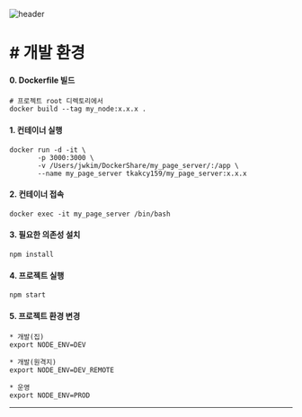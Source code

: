 ![header](https://capsule-render.vercel.app/api?type=cylinder&color=gradient&height=120&section=header&text=My%20Page&fontSize=40)

# \# 개발 환경
#### 0. Dockerfile 빌드
```
# 프로젝트 root 디렉토리에서
docker build --tag my_node:x.x.x .
```

#### 1. 컨테이너 실행
```
docker run -d -it \
       -p 3000:3000 \
       -v /Users/jwkim/DockerShare/my_page_server/:/app \
       --name my_page_server tkakcy159/my_page_server:x.x.x
```

#### 2. 컨테이너 접속
```
docker exec -it my_page_server /bin/bash
```

#### 3. 필요한 의존성 설치
```
npm install
```

#### 4. 프로젝트 실행
```
npm start
```

#### 5. 프로젝트 환경 변경
```
* 개발(집)
export NODE_ENV=DEV

* 개발(원격지)
export NODE_ENV=DEV_REMOTE

* 운영
export NODE_ENV=PROD
```
---

